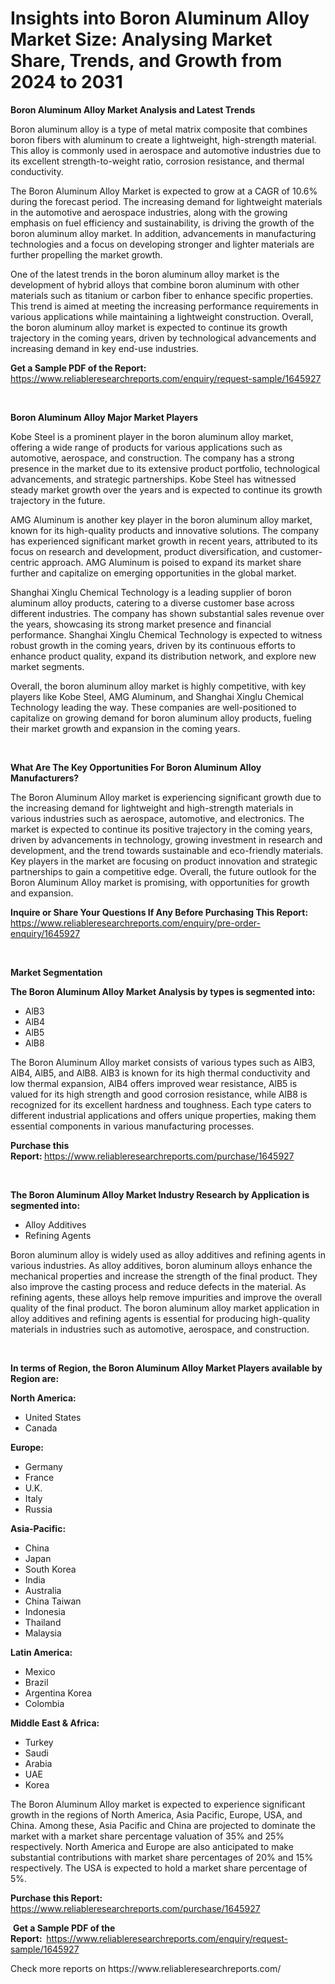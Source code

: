 <p><h1>Insights into Boron Aluminum Alloy Market Size: Analysing Market Share, Trends, and Growth from 2024 to 2031</h1></p><p><strong>Boron Aluminum Alloy Market Analysis and Latest Trends</strong></p>
<p><p>Boron aluminum alloy is a type of metal matrix composite that combines boron fibers with aluminum to create a lightweight, high-strength material. This alloy is commonly used in aerospace and automotive industries due to its excellent strength-to-weight ratio, corrosion resistance, and thermal conductivity.</p><p>The Boron Aluminum Alloy Market is expected to grow at a CAGR of 10.6% during the forecast period. The increasing demand for lightweight materials in the automotive and aerospace industries, along with the growing emphasis on fuel efficiency and sustainability, is driving the growth of the boron aluminum alloy market. In addition, advancements in manufacturing technologies and a focus on developing stronger and lighter materials are further propelling the market growth.</p><p>One of the latest trends in the boron aluminum alloy market is the development of hybrid alloys that combine boron aluminum with other materials such as titanium or carbon fiber to enhance specific properties. This trend is aimed at meeting the increasing performance requirements in various applications while maintaining a lightweight construction. Overall, the boron aluminum alloy market is expected to continue its growth trajectory in the coming years, driven by technological advancements and increasing demand in key end-use industries.</p></p>
<p><strong>Get a Sample PDF of the Report:&nbsp;</strong> <a href="https://www.reliableresearchreports.com/enquiry/request-sample/1645927">https://www.reliableresearchreports.com/enquiry/request-sample/1645927</a></p>
<p>&nbsp;</p>
<p><strong>Boron Aluminum Alloy Major Market Players</strong></p>
<p><p>Kobe Steel is a prominent player in the boron aluminum alloy market, offering a wide range of products for various applications such as automotive, aerospace, and construction. The company has a strong presence in the market due to its extensive product portfolio, technological advancements, and strategic partnerships. Kobe Steel has witnessed steady market growth over the years and is expected to continue its growth trajectory in the future.</p><p>AMG Aluminum is another key player in the boron aluminum alloy market, known for its high-quality products and innovative solutions. The company has experienced significant market growth in recent years, attributed to its focus on research and development, product diversification, and customer-centric approach. AMG Aluminum is poised to expand its market share further and capitalize on emerging opportunities in the global market.</p><p>Shanghai Xinglu Chemical Technology is a leading supplier of boron aluminum alloy products, catering to a diverse customer base across different industries. The company has shown substantial sales revenue over the years, showcasing its strong market presence and financial performance. Shanghai Xinglu Chemical Technology is expected to witness robust growth in the coming years, driven by its continuous efforts to enhance product quality, expand its distribution network, and explore new market segments.</p><p>Overall, the boron aluminum alloy market is highly competitive, with key players like Kobe Steel, AMG Aluminum, and Shanghai Xinglu Chemical Technology leading the way. These companies are well-positioned to capitalize on growing demand for boron aluminum alloy products, fueling their market growth and expansion in the coming years.</p></p>
<p>&nbsp;</p>
<p><strong>What Are The Key Opportunities For Boron Aluminum Alloy Manufacturers?</strong></p>
<p><p>The Boron Aluminum Alloy market is experiencing significant growth due to the increasing demand for lightweight and high-strength materials in various industries such as aerospace, automotive, and electronics. The market is expected to continue its positive trajectory in the coming years, driven by advancements in technology, growing investment in research and development, and the trend towards sustainable and eco-friendly materials. Key players in the market are focusing on product innovation and strategic partnerships to gain a competitive edge. Overall, the future outlook for the Boron Aluminum Alloy market is promising, with opportunities for growth and expansion.</p></p>
<p><strong>Inquire or Share Your Questions If Any Before Purchasing This Report:</strong> <a href="https://www.reliableresearchreports.com/enquiry/pre-order-enquiry/1645927">https://www.reliableresearchreports.com/enquiry/pre-order-enquiry/1645927</a></p>
<p>&nbsp;</p>
<p><strong>Market Segmentation</strong></p>
<p><strong>The Boron Aluminum Alloy Market Analysis by types is segmented into:</strong></p>
<p><ul><li>AlB3</li><li>AlB4</li><li>AlB5</li><li>AlB8</li></ul></p>
<p><p>The Boron Aluminum Alloy market consists of various types such as AlB3, AlB4, AlB5, and AlB8. AlB3 is known for its high thermal conductivity and low thermal expansion, AlB4 offers improved wear resistance, AlB5 is valued for its high strength and good corrosion resistance, while AlB8 is recognized for its excellent hardness and toughness. Each type caters to different industrial applications and offers unique properties, making them essential components in various manufacturing processes.</p></p>
<p><strong>Purchase this Report:&nbsp;</strong><a href="https://www.reliableresearchreports.com/purchase/1645927">https://www.reliableresearchreports.com/purchase/1645927</a></p>
<p>&nbsp;</p>
<p><strong>The Boron Aluminum Alloy Market Industry Research by Application is segmented into:</strong></p>
<p><ul><li>Alloy Additives</li><li>Refining Agents</li></ul></p>
<p><p>Boron aluminum alloy is widely used as alloy additives and refining agents in various industries. As alloy additives, boron aluminum alloys enhance the mechanical properties and increase the strength of the final product. They also improve the casting process and reduce defects in the material. As refining agents, these alloys help remove impurities and improve the overall quality of the final product. The boron aluminum alloy market application in alloy additives and refining agents is essential for producing high-quality materials in industries such as automotive, aerospace, and construction.</p></p>
<p>&nbsp;</p>
<p><strong>In terms of Region, the Boron Aluminum Alloy Market Players available by Region are:</strong></p>
<p>
    <p> <strong> North America: </strong>
        <ul>
            <li>United States</li>
            <li>Canada</li>
        </ul>
        </p> 
    <p> <strong> Europe: </strong>
        <ul>
            <li>Germany</li>
            <li>France</li>
            <li>U.K.</li>
            <li>Italy</li>
            <li>Russia</li>
        </ul>
        </p> 
    <p> <strong> Asia-Pacific: </strong>
        <ul>
            <li>China</li>
            <li>Japan</li>
            <li>South Korea</li>
            <li>India</li>
            <li>Australia</li>
            <li>China Taiwan</li>
            <li>Indonesia</li>
            <li>Thailand</li>
            <li>Malaysia</li>
        </ul>
        </p> 
    <p> <strong> Latin America: </strong>
        <ul>
            <li>Mexico</li>
            <li>Brazil</li>
            <li>Argentina Korea</li>
            <li>Colombia</li>
        </ul>
        </p> 
    <p> <strong> Middle East & Africa: </strong>
        <ul>
            <li>Turkey</li>
            <li>Saudi</li>
            <li>Arabia</li>
            <li>UAE</li>
            <li>Korea</li>
        </ul>
    </p>
    </p>
<p><p>The Boron Aluminum Alloy market is expected to experience significant growth in the regions of North America, Asia Pacific, Europe, USA, and China. Among these, Asia Pacific and China are projected to dominate the market with a market share percentage valuation of 35% and 25% respectively. North America and Europe are also anticipated to make substantial contributions with market share percentages of 20% and 15% respectively. The USA is expected to hold a market share percentage of 5%.</p></p>
<p><strong>Purchase this Report: </strong><a href="https://www.reliableresearchreports.com/purchase/1645927">https://www.reliableresearchreports.com/purchase/1645927</a></p>
<p>&nbsp;<strong>Get a Sample PDF of the Report:&nbsp;&nbsp;</strong><a href="https://www.reliableresearchreports.com/enquiry/request-sample/1645927">https://www.reliableresearchreports.com/enquiry/request-sample/1645927</a></p>
<p><strong></strong></p>
<p>Check more reports on https://www.reliableresearchreports.com/</p>